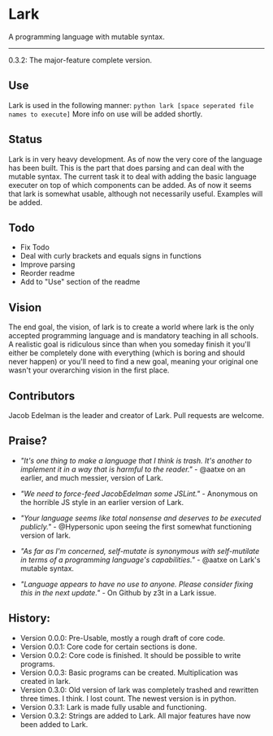 # Lark
A programming language with mutable syntax.
______
0.3.2: The major-feature complete version.

## Use
Lark is used in the following manner: `python lark [space seperated file names to execute]` More info on use will be added shortly.

## Status
Lark is in very heavy development. As of now the very core of the language has been built. This is the part that does parsing and can deal with the mutable syntax. The current task it to deal with adding the basic language executer on top of which components can be added. As of now it seems that lark is somewhat usable, although not necessarily useful. Examples will be added.



## Todo
- Fix Todo
- Deal with curly brackets and equals signs in functions
- Improve parsing
- Reorder readme
- Add to "Use" section of the readme

## Vision
The end goal, the vision, of lark is to create a world where lark is the only accepted programming language and is mandatory teaching in all schools. A realistic goal is ridiculous since than when you someday finish it you'll either be completely done with everything (which is boring and should never happen) or you'll need to find a new goal, meaning your original one wasn't your overarching vision in the first place.


## Contributors
Jacob Edelman is the leader and creator of Lark. Pull requests are welcome.

## Praise?
- _"It's one thing to make a language that I think is trash. It's another to implement it in a way that is harmful to the reader."_ - @aatxe on an earlier, and much messier, version of Lark.

- _"We need to force-feed JacobEdelman some JSLint."_ - Anonymous on the horrible JS style in an earlier version of Lark.

- _"Your language seems like total nonsense and deserves to be executed publicly."_  - @Hypersonic upon seeing the first somewhat functioning version of lark.

-  _"As far as I'm concerned, self-mutate is synonymous with self-mutilate in terms of a programming language's capabilities."_ - @aatxe on Lark's mutable syntax.

- _"Language appears to have no use to anyone. Please consider fixing this in the next update."_ - On Github by z3t in a Lark issue.


## History:
- Version 0.0.0: Pre-Usable, mostly a rough draft of core code.
- Version 0.0.1: Core code for certain sections is done.
- Version 0.0.2: Core code is finished. It should be possible to write programs.
- Version 0.0.3: Basic programs can be created. Multiplication was created in lark.
- Version 0.3.0: Old version of lark was completely trashed and rewritten three times. I think. I lost count. The newest version is in python.
- Version 0.3.1: Lark is made fully usable and functioning.
- Version 0.3.2: Strings are added to Lark. All major features have now been added to Lark.
